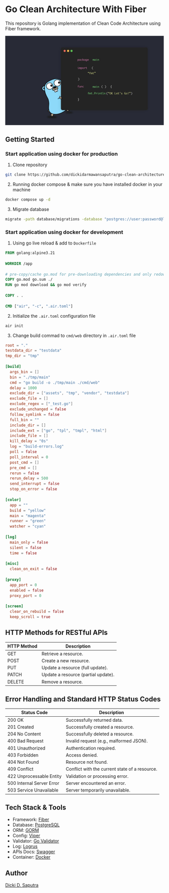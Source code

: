 # Go Clean Architecture With Fiber
<p>This repository is Golang implementation of Clean Code Architecture using Fiber framework.</p>

![Go](go.jpeg)

## Getting Started
### Start application using docker for production
1. Clone repository
```bash
git clone https://github.com/dickidarmawansaputra/go-clean-architecture.git
```
2. Running docker compose & make sure you have installed docker in your machine
```bash
docker compose up -d
```
3. Migrate database
```bash
migrate -path database/migrations -database "postgres://user:password@localhost:5432/dbname?sslmode=disable" up
```
### Start application using docker for development
1. Using go live reload & add to `Dockerfile`
```dockerfile
FROM golang:alpine3.21

WORKDIR /app

# pre-copy/cache go.mod for pre-downloading dependencies and only redownloading them in subsequent builds if they change
COPY go.mod go.sum ./
RUN go mod download && go mod verify

COPY . .

CMD ["air", "-c", ".air.toml"]
```
2. Initialize the `.air.toml` configuration file
```bash
air init
```
3. Change build commad to `cmd/web` directory in `.air.toml` file
```toml
root = "."
testdata_dir = "testdata"
tmp_dir = "tmp"

[build]
  args_bin = []
  bin = "./tmp/main"
  cmd = "go build -o ./tmp/main ./cmd/web"
  delay = 1000
  exclude_dir = ["assets", "tmp", "vendor", "testdata"]
  exclude_file = []
  exclude_regex = ["_test.go"]
  exclude_unchanged = false
  follow_symlink = false
  full_bin = ""
  include_dir = []
  include_ext = ["go", "tpl", "tmpl", "html"]
  include_file = []
  kill_delay = "0s"
  log = "build-errors.log"
  poll = false
  poll_interval = 0
  post_cmd = []
  pre_cmd = []
  rerun = false
  rerun_delay = 500
  send_interrupt = false
  stop_on_error = false

[color]
  app = ""
  build = "yellow"
  main = "magenta"
  runner = "green"
  watcher = "cyan"

[log]
  main_only = false
  silent = false
  time = false

[misc]
  clean_on_exit = false

[proxy]
  app_port = 0
  enabled = false
  proxy_port = 0

[screen]
  clear_on_rebuild = false
  keep_scroll = true

```

## HTTP Methods for RESTful APIs

| HTTP Method | Description                         |
| ----------- | ----------------------------------- |
| GET         | Retrieve a resource.                |
| POST        | Create a new resource.              |
| PUT         | Update a resource (full update).    |
| PATCH       | Update a resource (partial update). |
| DELETE      | Remove a resource.                  |

## Error Handling and Standard HTTP Status Codes

| Status Code               | Description                                       |
| ------------------------- | ------------------------------------------------- |
| 200 OK                    | Successfully returned data.                       |
| 201 Created               | Successfully created a resource.                  |
| 204 No Content            | Successfully deleted a resource.                  |
| 400 Bad Request           | Invalid request (e.g., malformed JSON).           |
| 401 Unauthorized          | Authentication required.                          |
| 403 Forbidden             | Access denied.                                    |
| 404 Not Found             | Resource not found.                               |
| 409 Conflict              | Conflict with the current state of a resource.    |
| 422 Unprocessable Entity  | Validation or processing error.                   |
| 500 Internal Server Error | Server encountered an error.                      |
| 503 Service Unavailable   | Server temporarily unavailable.                   |

## Tech Stack & Tools

- Framework: [Fiber](https://gofiber.io)
- Database: [PostgreSQL](https://github.com/go-gorm/postgres)
- ORM: [GORM](https://gorm.io)
- Config: [Viper](https://github.com/spf13/viper)
- Validator: [Go Validator](https://github.com/go-playground/validator)
- Log: [Logrus](https://github.com/sirupsen/logrus)
- APIs Docs: [Swagger](https://github.com/gofiber/swagger)
- Container: [Docker](https://www.docker.com)

## Author

[Dicki D. Saputra](http://github.com/dickidarmawansaputra)
